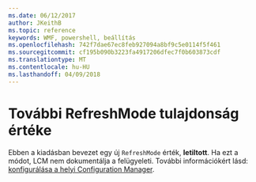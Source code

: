 ```yaml
---
ms.date: 06/12/2017
author: JKeithB
ms.topic: reference
keywords: WMF, powershell, beállítás
ms.openlocfilehash: 742f7dae67ec8feb927094a8bf9c5e0114f5f461
ms.sourcegitcommit: cf195b090b3223fa4917206dfec7f0b603873cdf
ms.translationtype: MT
ms.contentlocale: hu-HU
ms.lasthandoff: 04/09/2018
---
```

# <a name="additional-value-for-refreshmode-property"></a>További RefreshMode tulajdonság értéke

Ebben a kiadásban bevezet egy új `RefreshMode` érték, **letiltott**. Ha ezt a módot, LCM nem dokumentálja a felügyeleti. További információkért lásd: [konfigurálása a helyi Configuration Manager](https://msdn.microsoft.com/powershell/dsc/metaconfig).